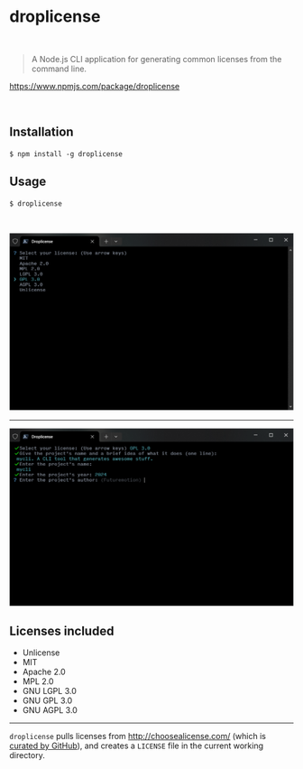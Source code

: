 # droplicense
&nbsp;
> A Node.js CLI application for generating common licenses from the command line.

https://www.npmjs.com/package/droplicense

&nbsp;

## Installation

```
$ npm install -g droplicense
```

## Usage

```
$ droplicense
```

&nbsp;

![droplicense1](./img/droplicense-cli-1.png)

---

![droplicense1](./img/droplicense-cli-2.png)





## Licenses included

* Unlicense
* MIT
* Apache 2.0
* MPL 2.0
* GNU LGPL 3.0
* GNU GPL 3.0
* GNU AGPL 3.0

---

`droplicense` pulls licenses from http://choosealicense.com/ (which is [curated by GitHub](http://choosealicense.com/about/)), and creates a `LICENSE` file in the current working directory.